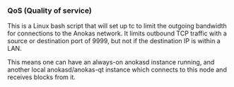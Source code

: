 ### QoS (Quality of service) ###

This is a Linux bash script that will set up tc to limit the outgoing bandwidth for connections to the Anokas network. It limits outbound TCP traffic with a source or destination port of 9999, but not if the destination IP is within a LAN.

This means one can have an always-on anokasd instance running, and another local anokasd/anokas-qt instance which connects to this node and receives blocks from it.
